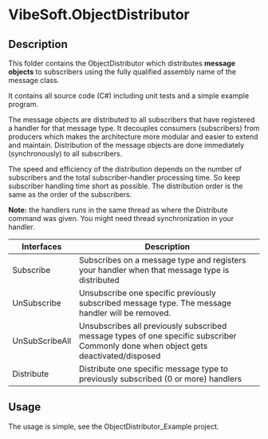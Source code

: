 # VibeSoft.ObjectDistributor

## Description
This folder contains the ObjectDistributor which distributes <B>message objects</B> to subscribers using the fully qualified assembly name of the message class.

It contains all source code (C#) including unit tests and a simple example program.

The message objects are distributed to all subscribers that have registered a handler for that message type.
It decouples consumers (subscribers) from producers which makes the architecture more modular and easier to extend and maintain.
Distribution of the message objects are done immediately (synchronously) to all subscribers.

The speed and efficiency of the distribution depends on the number of subscribers and the total subscriber-handler processing time.
So keep subscriber handling time short as possible. The distribution order is the same as the order of the subscribers.

<B>Note:</B> the handlers runs in the same thread as where the Distribute command was given. You might need thread synchronization in your handler.


| Interfaces | Description |
----------|--------------
| Subscribe | Subscribes on a message type and registers your handler when that message type is distributed |
| UnSubscribe | Unsubscribe one specific previously subscribed message type. The message handler will be removed.  |
| UnSubScribeAll | Unsubscribes all previously subscribed message types of one specific subscriber Commonly done when object gets deactivated/disposed |
| Distribute | Distribute one specific message type to previously subscribed (0 or more) handlers |


## Usage
The usage is simple, see the ObjectDistributor_Example project.






